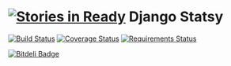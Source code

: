 [![Stories in Ready](https://badge.waffle.io/fata1ex/django-statsy.png?label=ready&title=Ready)](https://waffle.io/fata1ex/django-statsy)
Django Statsy
========

[![Build Status](https://travis-ci.org/fata1ex/django-statsy.svg)](https://travis-ci.org/fata1ex/django-statsy) [![Coverage Status](https://coveralls.io/repos/fata1ex/django-statsy/badge.svg)](https://coveralls.io/r/fata1ex/django-statsy) [![Requirements Status](https://requires.io/github/fata1ex/django-statsy/requirements.svg?branch=master)](https://requires.io/github/fata1ex/django-statsy/requirements/?branch=master)


[![Bitdeli Badge](https://d2weczhvl823v0.cloudfront.net/fata1ex/django-statsy/trend.png)](https://bitdeli.com/free "Bitdeli Badge")

